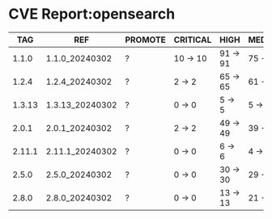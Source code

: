 # CVE Report:opensearch
|  TAG   |       REF       | PROMOTE | CRITICAL |   HIGH   |  MEDIUM  |   LOW    | UNKNOWN |
|--------|-----------------|---------|----------|----------|----------|----------|---------|
| 1.1.0  | 1.1.0_20240302  | ?       | 10 -> 10 | 91 -> 91 | 75 -> 75 | 13 -> 13 | 0 -> 0  |
| 1.2.4  | 1.2.4_20240302  | ?       | 2 -> 2   | 65 -> 65 | 61 -> 61 | 9 -> 9   | 0 -> 0  |
| 1.3.13 | 1.3.13_20240302 | ?       | 0 -> 0   | 5 -> 5   | 5 -> 5   | 0 -> 0   | 0 -> 0  |
| 2.0.1  | 2.0.1_20240302  | ?       | 2 -> 2   | 49 -> 49 | 39 -> 39 | 10 -> 10 | 0 -> 0  |
| 2.11.1 | 2.11.1_20240302 | ?       | 0 -> 0   | 6 -> 6   | 4 -> 4   | 0 -> 0   | 0 -> 0  |
| 2.5.0  | 2.5.0_20240302  | ?       | 0 -> 0   | 30 -> 30 | 29 -> 29 | 11 -> 11 | 0 -> 0  |
| 2.8.0  | 2.8.0_20240302  | ?       | 0 -> 0   | 13 -> 13 | 21 -> 21 | 8 -> 8   | 0 -> 0  |
